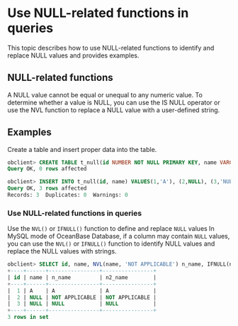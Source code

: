 # Use NULL-related functions in queries

This topic describes how to use NULL-related functions to identify and replace NULL values and provides examples. 

## NULL-related functions

A NULL value cannot be equal or unequal to any numeric value. To determine whether a value is NULL, you can use the IS NULL operator or use the NVL function to replace a NULL value with a user-defined string. 

## Examples

Create a table and insert proper data into the table. 

```sql
obclient> CREATE TABLE t_null(id NUMBER NOT NULL PRIMARY KEY, name VARCHAR(10));
Query OK, 0 rows affected

obclient> INSERT INTO t_null(id, name) VALUES(1,'A'), (2,NULL), (3,'NULL');
Query OK, 3 rows affected
Records: 3  Duplicates: 0  Warnings: 0
```

### Use NULL-related functions in queries

Use the `NVL()` or `IFNULL()` function to define and replace `NULL` values In MySQL mode of OceanBase Database, if a column may contain `NULL` values, you can use the `NVL()` or `IFNULL()` function to identify NULL values and replace the NULL values with strings. 

```sql
obclient> SELECT id, name, NVL(name, 'NOT APPLICABLE') n_name, IFNULL(name, 'NOT APPLICABLE') n2_name FROM t_null;
+----+------+----------------+----------------+
| id | name | n_name         | n2_name        |
+----+------+----------------+----------------+
|  1 | A    | A              | A              |
|  2 | NULL | NOT APPLICABLE | NOT APPLICABLE |
|  3 | NULL | NULL           | NULL           |
+----+------+----------------+----------------+
3 rows in set
```
